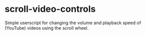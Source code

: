 # scroll-video-controls
Simple userscript for changing the volume and playback speed of (YouTube) videos using the scroll wheel.
